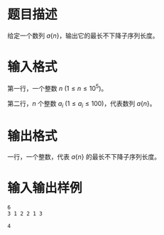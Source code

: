 # 题目描述

给定一个数列 $a\{n\}$，输出它的最长不下降子序列长度。

# 输入格式

第一行，一个整数 $n~(1 \leq n \leq {10}^5)$。

第二行，$n$ 个整数 $a_i~(1 \leq a_i \leq 100)$，代表数列 $a\{n\}$。

# 输出格式

一行，一个整数，代表 $a\{n\}$ 的最长不下降子序列长度。

# 输入输出样例

```input1
6
3 1 2 2 1 3
```

```output1
4
```
